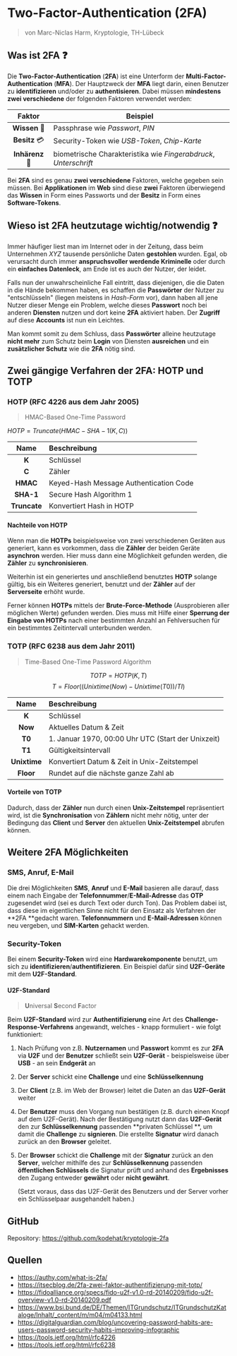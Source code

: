 # Two-Factor-Authentication (2FA)

> von Marc-Niclas Harm, Kryptologie, TH-Lübeck

## Was ist 2FA :question:

Die **Two-Factor-Authentication** (**2FA**) ist eine Unterform der **Multi-Factor-Authentication** (**MFA**). Der Hauptzweck der **MFA** liegt darin, einen Benutzer zu **identifizieren** und/oder zu **authentisieren**. Dabei müssen **mindestens zwei verschiedene** der folgenden Faktoren verwendet werden:

|          Faktor          | Beispiel                                                     |
| :----------------------: | ------------------------------------------------------------ |
|     **Wissen** :key:     | Passphrase wie *Passwort*, *PIN*                             |
| **Besitz** :credit_card: | Security-Token wie *USB-Token*, *Chip-Karte*                 |
|   **Inhärenz** :eyes:    | biometrische Charakteristika wie *Fingerabdruck*, *Unterschrift* |

Bei **2FA** sind es genau **zwei verschiedene** Faktoren, welche gegeben sein müssen. Bei **Applikationen** im **Web** sind diese **zwei** Faktoren überwiegend das **Wissen** in Form eines Passworts und der **Besitz** in Form eines **Software-Tokens**.

## Wieso ist 2FA heutzutage wichtig/notwendig :question:

Immer häufiger liest man im Internet oder in der Zeitung, dass beim Unternehmen *XYZ* tausende persönliche Daten **gestohlen** wurden. Egal, ob verursacht durch immer **anspruchsvoller werdende Kriminelle** oder durch ein **einfaches Datenleck**, am Ende ist es auch der Nutzer, der leidet.

Falls nun der unwahrscheinliche Fall eintritt, dass diejenigen, die die Daten in die Hände bekommen haben, es schaffen die **Passwörter** der Nutzer zu "entschlüsseln" (liegen meistens in *Hash-Form* vor), dann haben all jene Nutzer dieser Menge ein Problem, welche dieses **Passwort** noch bei anderen **Diensten** nutzen und dort keine **2FA** aktiviert haben. Der **Zugriff** auf diese **Accounts** ist nun ein Leichtes.

Man kommt somit zu dem Schluss, dass **Passwörter** alleine heutzutage **nicht mehr** zum Schutz beim **Login** von Diensten **ausreichen** und ein **zusätzlicher Schutz** wie die **2FA** nötig sind.

<div style="page-break-after: always;"></div>

## Zwei gängige Verfahren der 2FA: HOTP und TOTP

### HOTP (RFC 4226 aus dem Jahr 2005)

> HMAC-Based One-Time Password

$HOTP = Truncate(HMAC − SHA − 1(K,C))$

|     Name     | Beschreibung                           |
| :----------: | :------------------------------------- |
|    **K**     | Schlüssel                              |
|    **C**     | Zähler                                 |
|   **HMAC**   | Keyed-Hash Message Authentication Code |
|  **SHA-1**   | Secure Hash Algorithm 1                |
| **Truncate** | Konvertiert Hash in HOTP               |

#### Nachteile von HOTP

Wenn man die **HOTPs** beispielsweise von zwei verschiedenen Geräten aus generiert, kann es vorkommen, dass die **Zähler** der beiden Geräte **asynchron** werden. Hier muss dann eine Möglichkeit gefunden werden, die **Zähler** zu **synchronisieren**.

Weiterhin ist ein generiertes und anschließend benutztes **HOTP** solange gültig, bis ein Weiteres generiert, benutzt und der **Zähler** auf der **Serverseite** erhöht wurde.

Ferner können **HOTPs** mittels der **Brute-Force-Methode** (Ausprobieren aller möglichen Werte) gefunden werden. Dies muss mit Hilfe einer **Sperrung der Eingabe von HOTPs** nach einer bestimmten Anzahl an Fehlversuchen für ein bestimmtes Zeitintervall unterbunden werden.

### TOTP (RFC 6238 aus dem Jahr 2011)

> Time-Based One-Time Password Algorithm

$$TOTP = HOTP(K,T)$$
$$T = Floor((Unixtime(Now) - Unixtime(T0)) / TI)$$

|     Name     | Beschreibung                                       |
| :----------: | :------------------------------------------------- |
|    **K**     | Schlüssel                                          |
|   **Now**    | Aktuelles Datum & Zeit                             |
|    **T0**    | 1. Januar 1970, 00:00 Uhr UTC (Start der Unixzeit) |
|    **T1**    | Gültigkeitsintervall                               |
| **Unixtime** | Konvertiert Datum & Zeit in Unix-Zeitstempel       |
|  **Floor**   | Rundet auf die nächste ganze Zahl ab               |

<div style="page-break-after: always;"></div>

#### Vorteile von TOTP

Dadurch, dass der **Zähler** nun durch einen **Unix-Zeitstempel** repräsentiert wird, ist die **Synchronisation** von **Zählern** nicht mehr nötig, unter der Bedingung das **Client** und **Server** den aktuellen **Unix-Zeitstempel** abrufen können.

## Weitere 2FA Möglichkeiten

### SMS, Anruf, E-Mail

Die drei Möglichkeiten **SMS**, **Anruf** und **E-Mail** basieren alle darauf, dass einem nach Eingabe der **Telefonnummer**/**E-Mail-Adresse** das **OTP** zugesendet wird (sei es durch Text oder durch Ton). Das Problem dabei ist, dass diese im eigentlichen Sinne nicht für den Einsatz als Verfahren der **2FA **gedacht waren. **Telefonnummern** und **E-Mail-Adressen** können neu vergeben, und **SIM-Karten** gehackt werden.

### Security-Token

Bei einem **Security-Token** wird eine **Hardwarekomponente** benutzt, um sich zu **identifizieren**/**authentifizieren**. Ein Beispiel dafür sind **U2F-Geräte** mit dem **U2F-Standard**.

#### U2F-Standard

> **U**niversal **S**econd **F**actor

Beim **U2F-Standard** wird zur **Authentifizierung** eine Art des **Challenge-Response-Verfahrens** angewandt, welches - knapp formuliert - wie folgt funktioniert:

1. Nach Prüfung von z.B. **Nutzernamen** und **Passwort** kommt es zur **2FA** via **U2F** und der **Benutzer** schließt sein **U2F-Gerät** - beispielsweise über **USB** - an sein **Endgerät** an

2. Der **Server** schickt eine **Challenge** und eine **Schlüsselkennung**

3. Der **Client** (z.B. im Web der Browser) leitet die Daten an das **U2F-Gerät** weiter

4. Der **Benutzer** muss den Vorgang nun bestätigen (z.B. durch einen Knopf auf dem U2F-Gerät). Nach der Bestätigung nutzt dann das **U2F-Gerät** den zur **Schlüsselkennung** passenden **privaten Schlüssel **, um damit die **Challenge** zu **signieren**. Die erstellte **Signatur** wird danach zurück an den **Browser** geleitet.

5. Der **Browser** schickt die **Challenge** mit der **Signatur** zurück an den **Server**, welcher mithilfe des zur **Schlüsselkennung** passenden **öffentlichen Schlüssels** die Signatur prüft und anhand des **Ergebnisses** den Zugang entweder **gewährt** oder **nicht gewährt**.

   (Setzt voraus, dass das U2F-Gerät des Benutzers und der Server vorher ein Schlüsselpaar ausgehandelt haben.)

<div style="page-break-after: always;"></div>

## GitHub

Repository: https://github.com/kodehat/kryptologie-2fa

## Quellen

- https://authy.com/what-is-2fa/
- https://itsecblog.de/2fa-zwei-faktor-authentifizierung-mit-totp/
- https://fidoalliance.org/specs/fido-u2f-v1.0-rd-20140209/fido-u2f-overview-v1.0-rd-20140209.pdf
- https://www.bsi.bund.de/DE/Themen/ITGrundschutz/ITGrundschutzKataloge/Inhalt/_content/m/m04/m04133.html
- https://digitalguardian.com/blog/uncovering-password-habits-are-users-password-security-habits-improving-infographic
- https://tools.ietf.org/html/rfc4226
- https://tools.ietf.org/html/rfc6238